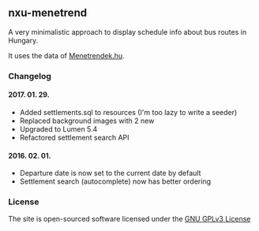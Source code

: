 ## nxu-menetrend

A very minimalistic approach to display schedule info about bus routes in Hungary.

It uses the data of [Menetrendek.hu](http://www.menetrendek.hu).

### Changelog
#### 2017. 01. 29.
- Added settlements.sql to resources (I'm too lazy to write a seeder)
- Replaced background images with 2 new
- Upgraded to Lumen 5.4
- Refactored settlement search API

#### 2016. 02. 01.
- Departure date is now set to the current date by default
- Settlement search (autocomplete) now has better ordering

### License

The site is open-sourced software licensed under the [GNU GPLv3 License](http://opensource.org/licenses/GPL-3.0)
